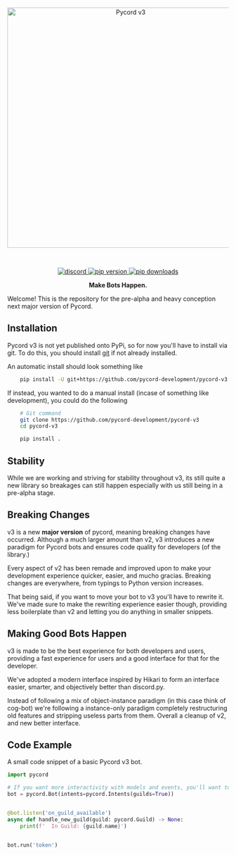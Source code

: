 <div align='center'>
    <br />
    <p>
        <a href="https://github.com/Pycord-Development/pycord-v3"><img src="https://raw.githubusercontent.com/Pycord-Development/pycord-v3/main/docs/assets/pycord-v3.png" width="546" alt="Pycord v3" /></a>
    </p>
    <br />
    <p>
        <a href="https://discord.gg/pycord"><img src="https://img.shields.io/discord/881207955029110855?color=5865F2&logo=discord&logoColor=white" alt="discord"> </a>
        <a href="https://pypi.org/project/py-cord"><img src="https://img.shields.io/pypi/v/py-cord?label=pip" alt="pip version"> </a>
        <a href="https://pypi.org/project/py-cord"><img src="https://static.pepy.tech/personalized-badge/py-cord?period=total&units=abbreviation&left_color=grey&right_color=green&left_text=downloads" alt="pip downloads"> </a>
    </p>
</div>

<p align='center'>
 <b>Make Bots Happen.</b>
</p>

Welcome! This is the repository for the pre-alpha and heavy conception next major
version of Pycord.

## Installation

Pycord v3 is not yet published onto PyPi, so for now you'll have to install via git. To
do this, you should install [git](https://git-scm.com) if not already installed.

An automatic install should look something like

```sh
    pip install -U git+https://github.com/pycord-development/pycord-v3
```

If instead, you wanted to do a manual install (incase of something like development),
you could do the following

```sh
    # Git command
    git clone https://github.com/pycord-development/pycord-v3
    cd pycord-v3

    pip install .
```

## Stability

While we are working and striving for stability throughout v3, its still quite a new
library so breakages can still happen especially with us still being in a pre-alpha
stage.

## Breaking Changes

v3 is a new **major version** of pycord, meaning breaking changes have occurred.
Although a much larger amount than v2, v3 introduces a new paradigm for Pycord bots and
ensures code quality for developers (of the library.)

Every aspect of v2 has been remade and improved upon to make your development experience
quicker, easier, and mucho gracias. Breaking changes are everywhere, from typings to
Python version increases.

That being said, if you want to move your bot to v3 you'll have to rewrite it. We've
made sure to make the rewriting experience easier though, providing less boilerplate
than v2 and letting you do anything in smaller snippets.

## Making Good Bots Happen

v3 is made to be the best experience for both
developers and users, providing a fast
experience for users and a good interface for that for the developer.

We've adopted a modern interface inspired by
Hikari to form an interface easier, smarter, and objectively better than discord.py.

Instead of following a mix of object-instance paradigm (in this case think of cog-bot)
we're following a instance-only paradigm completely restructuring old features and stripping useless parts from them.
Overall a cleanup of v2, and new better interface.

## Code Example

A small code snippet of a basic Pycord v3 bot.

```py
import pycord

# If you want more interactivity with models and events, you'll want to add more intents
bot = pycord.Bot(intents=pycord.Intents(guilds=True))


@bot.listen('on_guild_available')
async def handle_new_guild(guild: pycord.Guild) -> None:
    print(f'  In Guild: {guild.name}')


bot.run('token')
```
